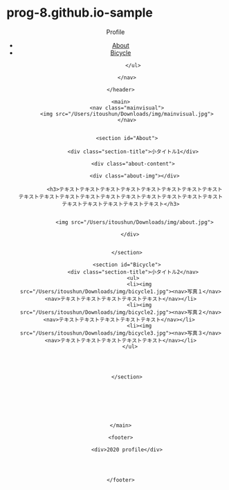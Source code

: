 # prog-8.github.io-sample
<!DOCTYPE html>
<html lang="en">
<head>
    <meta charset="UTF-8">
    <meta http-equiv="X-UA-Compatible" content="IE=edge">
    <meta name="viewport" content="width=device-width, initial-scale=1.0">
    <meta name="viewport" content="width=device-width, initial-scale=1, minimum-scale=1">
    <title>Document</title>
    <link rel="stylesheet" href="css/style.css">
    

</head>

<body>
    <header>
        <div class="header">
        <div class="title">Profile</div>
        <nav　class="menu">
            <ul>
                <li><a href="#About">About</a></li>
                <li><a href="#Bicycle">Bicycle</a></li>

            </ul>
            
        </nav>

    </header>

    <main>
        <nav class="mainvisual">
        <img src="/Users/itoushun/Downloads/img/mainvisual.jpg">
        </nav>
        
       
        <section id="About">

            <div class="section-title">小タイトル1</div>

            <div class="about-content">

             <div class="about-img"></div>

             <h3>テキストテキストテキストテキストテキストテキストテキストテキストテキストテキストテキストテキストテキストテキストテキストテキストテキストテキストテキストテキストテキストテキストテキスト</h3>

            
             <img src="/Users/itoushun/Downloads/img/about.jpg">

              </div>    
           

        </section>

        <section id="Bicycle">
            <div class="section-title">小タイトル2</nav>
            <ul>
                <li><img src="/Users/itoushun/Downloads/img/bicycle1.jpg"><nav>写真１</nav><nav>テキストテキストテキストテキストテキスト</nav></li>
                <li><img src="/Users/itoushun/Downloads/img/bicycle2.jpg"><nav>写真２</nav><nav>テキストテキストテキストテキストテキスト</nav></li> 
                <li><img src="/Users/itoushun/Downloads/img/bicycle3.jpg"><nav>写真３</nav><nav>テキストテキストテキストテキストテキスト</nav></li>
             </ul>   

           


        </section>







    </main>

    <footer>

        <div>2020 profile</div>




    </footer>
    
</body>
</html>
